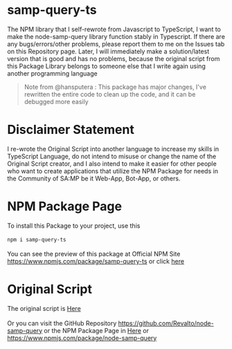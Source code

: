 # samp-query-ts
The NPM library that I self-rewrote from Javascript to TypeScript, I want to make the node-samp-query library function stably in Typescript. If there are any bugs/errors/other problems, please report them to me on the Issues tab on this Repository page. Later, I will immediately make a solution/latest version that is good and has no problems, because the original script from this Package Library belongs to someone else that I write again using another programming language

> Note from @hansputera : This package has major changes, I've rewritten the entire code to clean up the code, and it can be debugged more easily

# Disclaimer Statement
I re-wrote the Original Script into another language to increase my skills in TypeScript Language, do not intend to misuse or change the name of the Original Script creator, and I also intend to make it easier for other people who want to create applications that utilize the NPM Package for needs in the Community of SA:MP be it Web-App, Bot-App, or others.

# NPM Package Page
To install this Package to your project, use this 
<br><br>
```npm i samp-query-ts```
<br><br>
You can see the preview of this package at Official NPM Site https://www.npmjs.com/package/samp-query-ts or click <a href="https://www.npmjs.com/package/samp-query-ts">here</a>
# Original Script
The original script is <a href="https://github.com/Revalto/node-samp-query">Here</a>
<br><br>
Or you can visit the GitHub Repository https://github.com/Revalto/node-samp-query or the NPM Package Page in <a href="https://www.npmjs.com/package/node-samp-query">Here</a> or https://www.npmjs.com/package/node-samp-query